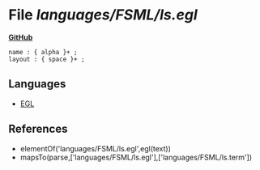 # File _languages/FSML/ls.egl_
**[GitHub](https://github.com/softlang/yas/blob/master/languages/FSML/ls.egl)**
```
name : { alpha }+ ;
layout : { space }+ ;
```

## Languages
* [EGL](../languages/EGL.md)

## References
* elementOf('languages/FSML/ls.egl',egl(text))
* mapsTo(parse,['languages/FSML/ls.egl'],['languages/FSML/ls.term'])
